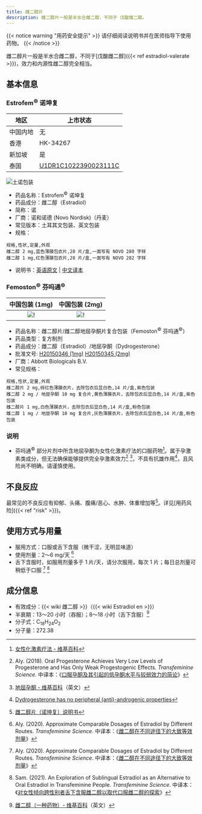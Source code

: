 ```yaml
---
title: 雌二醇片
description: 雌二醇片一般是半水合雌二醇，不同于 戊酸雌二醇。
---
```


{{< notice warning "用药安全提示" >}}
请仔细阅读说明书并在医师指导下使用药物。
{{< /notice >}}

雌二醇片一般是半水合雌二醇，不同于[戊酸雌二醇]({{< ref estradiol-valerate >}})，效力和内源性雌二醇完全相当。

## 基本信息

### Estrofem<sup>&copy;</sup> 诺坤复

| 地区     | 上市状态    |
|----------|-------------|
| 中国内地 | 无           |
| 香港     | HK-34267    |
| 新加坡   | 是           |
| 泰国   | [U1DR1C1022390023111C](https://pertento.fda.moph.go.th/FDA_SEARCH_DRUG/SEARCH_DRUG/pop-up_drug_ex.aspx?Newcode=U1DR1C1022390023111C)  |


![土诺包装](/images/medicine/estradiol/estrofem.png)

- 药品名称：Estrofem<sup>&copy;</sup> 诺坤复
- 药品成分：雌二醇（Estradiol）
- 简称：诺
- 厂商：诺和诺德 (Novo Nordisk)（丹麦）
- 常见版本：土耳其文包装、英文包装
- 规格：

```csv
规格,性状,定量,外观
雌二醇 2 mg,蓝色薄膜包衣片,28 片/盒,一面写有 NOVO 280 字样
雌二醇 1 mg,红色薄膜包衣片,28 片/盒,一面写有 NOVO 282 字样
```

- 说明书：[英语原文](/documents/estrofem.pdf) | [中文译本](https://tfsci.mtf.wiki/misc/estrofem/)

### Femoston<sup>&copy;</sup> 芬吗通<sup>&copy;</sup>

|                  中国包装 (1mg)                   |                  中国包装 (2mg)                   |
| :-----------------------------------------------: | :-----------------------------------------------: |
| ![!](/images/medicine/estradiol/femoston-1mg.jpg) | ![!](/images/medicine/estradiol/femoston-2mg.jpg) |

- 药品名称：雌二醇片/雌二醇地屈孕酮片复合包装（Femoston<sup>&copy;</sup> 芬吗通<sup>&copy;</sup>）
- 药品类型：复方制剂
- 药品成分：雌二醇（Estradiol）/地屈孕酮（Dydrogesterone）
- 批准文号: [H20150346 (1mg)][H20150346] [H20150345 (2mg)][H20150345]
- 厂商：Abbott Biologicals B.V.
- 常见规格：

[H20150346]: https://www.nmpa.gov.cn/datasearch/search-info.html?nmpa=aWQ9ZjVlMjZhYjk2ZDAwMWU0NjY4YzdmZDY5ZDBjYTY5NDUmaXRlbUlkPWZmODA4MDgxODNjYWQ3NTAwMTg0MDg4NjY1NzExODAw
[H20150345]: https://www.nmpa.gov.cn/datasearch/search-info.html?nmpa=aWQ9ZTllOGU1MmFiMjFmZDdiMjJiMDVkNDU4YTA3YjIzYzImaXRlbUlkPWZmODA4MDgxODNjYWQ3NTAwMTg0MDg4NjY1NzExODAw

```csv
规格,性状,定量,外观
雌二醇片 2 mg,砖红色薄膜衣片，去除包衣后显白色,14 片/盒,紫色包装
雌二醇 2 mg / 地屈孕酮 10 mg 复合片,黄色薄膜衣片，去除包衣后显白色,14 片/盒,紫色包装
雌二醇片 1 mg,白色薄膜衣片，去除包衣后显白色,14 片/盒,粉色包装
雌二醇 1 mg / 地屈孕酮 10 mg 复合片,灰色薄膜衣片，去除包衣后显白色,14 片/盒,粉色包装
```

### 说明

- 芬吗通<sup>&copy;</sup> 部分片剂中所含地屈孕酮为女性化激素疗法的口服药物[^1]。属于孕激素类成分，但无法确保能够提供完全孕激素效力[^2] [^4]，不具有抗雄作用[^3]，且风险尚不明确，请谨慎使用。

## 不良反应

最常见的不良反应有抑郁、头痛、腹痛/恶心、水肿、体重增加等[^8]。详见[用药风险]({{< ref "risk" >}})。

## 使用方式与用量

- 服用方式：口服或舌下含服（微干涩，无明显味道）
- 使用剂量：2～6 mg/天 [^5]
- 舌下含服时，如服用剂量多于 1 片/天，请分次服用，每次 1 片；每日总剂量可稍低于口服 [^5] [^7]

## 成分信息

- 有效成分：{{< wiki 雌二醇 >}}（{{< wiki Estradiol en >}}）
- 半衰期：13～20 小时（吞服）；8～18 小时（舌下含服）[^6]
- 分子式：C<sub>18</sub>H<sub>24</sub>O<sub>2</sub>
- 分子量：272.38

[^1]: [女性化激素疗法 - 维基百科](https://zh.wikipedia.org/wiki/%E5%A5%B3%E6%80%A7%E5%8C%96%E6%BF%80%E7%B4%A0%E7%96%97%E6%B3%95#%E8%8D%AF%E7%89%A9)
[^2]: Aly. (2018). Oral Progesterone Achieves Very Low Levels of Progesterone and Has Only Weak Progestogenic Effects. *Transfeminine Science*. 中译本：《[口服孕酮及其引起的低孕酮水平与较弱效力的简论](https://tfsci.mtf.wiki/articles/oral-p4-low-levels/#non-oral-forms-of-progesterone)》
[^3]: [Dydrogesterone has no peripheral (anti)-androgenic properties](https://pubmed.ncbi.nlm.nih.gov/2979782/)
[^4]: [地屈孕酮 - 维基百科](https://en.wikipedia.org/wiki/Dydrogesterone#Atypical_progestogenic_profile)（英文）
[^5]: Aly. (2020). Approximate Comparable Dosages of Estradiol by Different Routes. *Transfeminine Science*. 中译本：《[雌二醇在不同途径下的大致等效剂量](https://tfsci.mtf.wiki/articles/e2-equivalent-doses/)》
[^6]: [雌二醇（一种药物）- 维基百科](https://en.wikipedia.org/wiki/Estradiol_(medication))（英文）
[^7]: Sam. (2021). An Exploration of Sublingual Estradiol as an Alternative to Oral Estradiol in Transfeminine People. *Transfeminine Science*. 中译本：《[对女性倾向跨性别者舌下含服雌二醇以取代口服雌二醇的探索](https://tfsci.mtf.wiki/articles/sublingual-e2-transfem/)》
[^8]: [雌二醇片（诺坤复）说明书](https://tfsci.mtf.wiki/misc/estrofem/)
